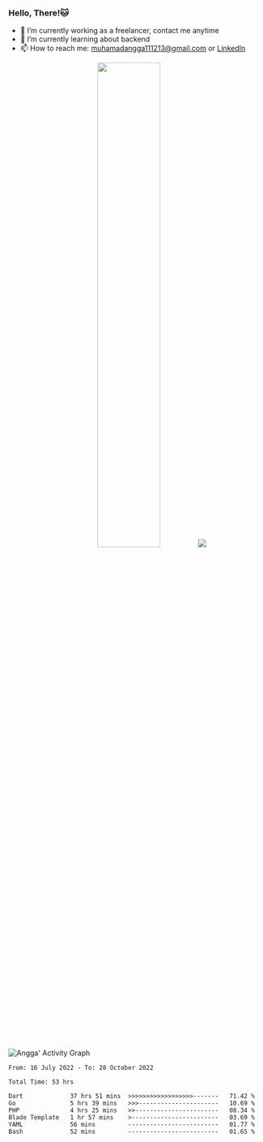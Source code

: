 
### Hello, There!🐱

- 🔭 I’m currently working as a freelancer, contact me anytime
- 🌱 I’m currently learning about backend
- 📫 How to reach me: [muhamadangga111213@gmail.com](mailto:muhamadangga111213@gmail.com) or [LinkedIn](https://www.linkedin.com/in/muhamad-angga)

<p align="center">
    <img width="49.5%" src="https://github-readme-stats.vercel.app/api?username=muhangga&count_private=true&theme=nightowl&show_icons=true" />
    &nbsp;
    <img src="https://github-readme-stats.vercel.app/api/top-langs/?username=muhangga&langs_count=8&layout=compact&theme=nightowl&show_icons=true" />
</p>

![Angga' Activity Graph](https://activity-graph.herokuapp.com/graph?username=muhangga&custom_title=Angga's%20Contribution%20Graph&theme=elegant&hide_border=true&line=d1a01f&point=c58545)

<!--START_SECTION:waka-->

```text
From: 16 July 2022 - To: 28 October 2022

Total Time: 53 hrs

Dart             37 hrs 51 mins  >>>>>>>>>>>>>>>>>>-------   71.42 %
Go               5 hrs 39 mins   >>>----------------------   10.69 %
PHP              4 hrs 25 mins   >>-----------------------   08.34 %
Blade Template   1 hr 57 mins    >------------------------   03.69 %
YAML             56 mins         -------------------------   01.77 %
Bash             52 mins         -------------------------   01.65 %
```

<!--END_SECTION:waka-->
